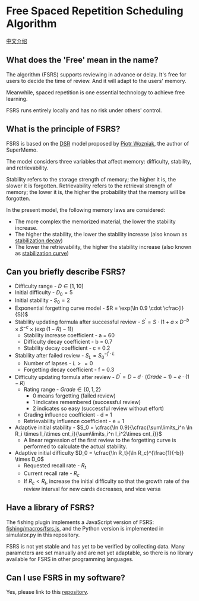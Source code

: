 # Free Spaced Repetition Scheduling Algorithm

[中文介绍](./README_CN.md)

## What does the 'Free' mean in the name?

The algorithm (FSRS) supports reviewing in advance or delay. It's free for users to decide the time of review. And it will adapt to the users' memory.

Meanwhile, spaced repetition is one essential technology to achieve free learning. 

FSRS runs entirely locally and has no risk under others' control.

## What is the principle of FSRS?

FSRS is based on the [DSR](https://supermemo.guru/wiki/Two_components_of_memory) model proposed by [Piotr Wozniak](https://supermemo.guru/wiki/Piotr_Wozniak), the author of SuperMemo.

The model considers three variables that affect memory: difficulty, stability, and retrievability.

Stability refers to the storage strength of memory; the higher it is, the slower it is forgotten. Retrievability refers to the retrieval strength of memory; the lower it is, the higher the probability that the memory will be forgotten.

In the present model, the following memory laws are considered:

- The more complex the memorized material, the lower the stability increase.
- The higher the stability, the lower the stability increase (also known as [stabilization decay](https://supermemo.guru/wiki/Stabilization_decay))
- The lower the retrievability, the higher the stability increase (also known as [stabilization curve](https://supermemo.guru/wiki/Stabilization_curve))

## Can you briefly describe FSRS?

- Difficulty range - $D\in [1,10]$
- Initial difficulty - $D_0 = 5$
- Initial stability - $S_0 = 2$
- Exponential forgetting curve model - $R = \exp(\ln 0.9 \cdot \cfrac{I}{S})$
- Stability updating formula after successful review - $S^\prime = S\cdot (1 + a \times D ^ {-b} \times S^{-c} \times (\exp(1 - R)-1)$)
  - Stability increase coefficient - a = 60
  - Difficulty decay coefficient - b = 0.7
  - Stability decay coefficient - c = 0.2
- Stability after failed review - $S_{L} = S_0^{-f\cdot L}$
  - Number of lapses - $L >= 0$
  - Forgetting decay coefficient - f = 0.3
- Difficulty updating formula after review - $D^\prime = D - d\cdot(Grade - 1) - e\cdot(1-R)$
  - Rating range - $Grade\in \{0,1,2\}$
    - 0 means forgetting (failed review)
    - 1 indicates remembered (successful review)
    - 2 indicates so easy (successful review without effort)
  - Grading influence coefficient - d = 1
  - Retrievability influence coefficient - e = 1
- Adaptive initial stability  - $S_0 = \cfrac{\ln 0.9}{\cfrac{\sum\limits_i^n \ln R_i \times I_i\times cnt_i}{\sum\limits_i^n I_i^2\times
  cnt_i}}$
    - A linear regression of the first review to the forgetting curve is performed to calculate the actual stability.
- Adaptive initial difficulty $D_0 = \cfrac{\ln R_t}{\ln R_c}^{\frac{1}{-b}} \times D_0$
  - Requested recall rate - $R_t$
  - Current recall rate - $R_c$
  - If $R_c < R_t$, increase the initial difficulty so that the growth rate of the review interval for new cards decreases, and vice versa

## Have a library of FSRS?

The fishing plugin implements a JavaScript version of FSRS: [fishing/macros/fsrs.js](https://github.com/oflg/fishing/blob/95ac3b2d0a070c79b65eb87ce5d47f1bd7824f92/macros/fsrs.js), and the Python version is implemented in simulator.py in this repository.

FSRS is not yet stable and has yet to be verified by collecting data. Many parameters are set manually and are not yet adaptable, so there is no library available for FSRS in other programming languages.

## Can I use FSRS in my software?

Yes, please link to this [repository](https://github.com/open-spaced-repetition/free-spaced-repetition-scheduler).